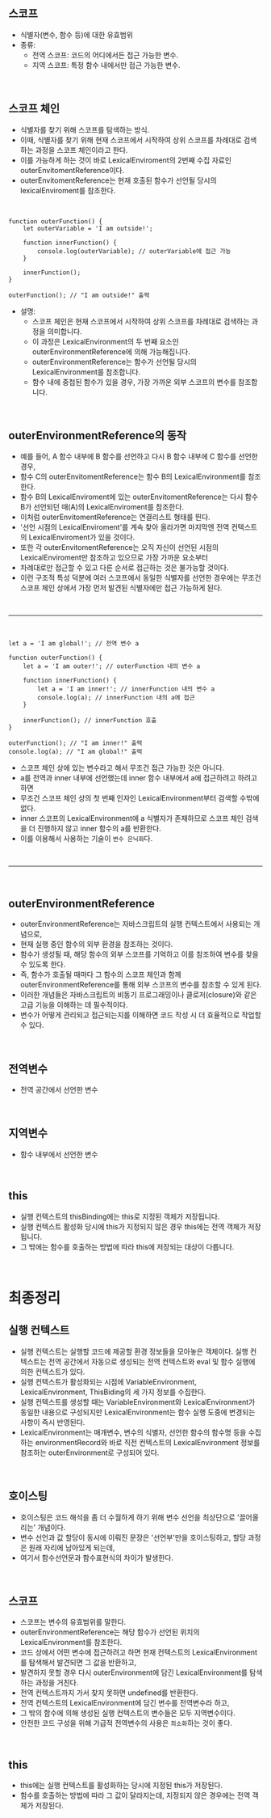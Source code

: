 ## 스코프
- 식별자(변수, 함수 등)에 대한 유효범위
- 종류:
    - 전역 스코프: 코드의 어디에서든 접근 가능한 변수.
    - 지역 스코프: 특정 함수 내에서만 접근 가능한 변수.
<br/>

## 스코프 체인
- 식별자를 찾기 위해 스코프를 탐색하는 방식.
- 이때, 식별자를 찾기 위해 현재 스코프에서 시작하여 상위 스코프를 차례대로 검색하는 과정을 스코프 체인이라고 한다.
- 이를 가능하게 하는 것이 바로 LexicalEnviroment의 2번째 수집 자료인 outerEnvitomentReference이다.
- outerEnvitomentReference는 현재 호출된 함수가 선언될 당시의 lexicalEnviroment를 참조한다.
<br/>

```
function outerFunction() {
    let outerVariable = 'I am outside!';
    
    function innerFunction() {
        console.log(outerVariable); // outerVariable에 접근 가능
    }
    
    innerFunction();
}

outerFunction(); // "I am outside!" 출력
```
- 설명:
    - 스코프 체인은 현재 스코프에서 시작하여 상위 스코프를 차례대로 검색하는 과정을 의미합니다.
    - 이 과정은 LexicalEnvironment의 두 번째 요소인 outerEnvironmentReference에 의해 가능해집니다.
    - outerEnvironmentReference는 함수가 선언될 당시의 LexicalEnvironment를 참조합니다.
    - 함수 내에 중첩된 함수가 있을 경우, 가장 가까운 외부 스코프의 변수를 참조합니다.
<br/>

## outerEnvironmentReference의 동작
- 예를 들어, A 함수 내부에 B 함수를 선언하고 다시 B 함수 내부에 C 함수를 선언한 경우,
- 함수 C의 outerEnvitomentReference는 함수 B의 LexicalEnvironment를 참조한다.
- 함수 B의 LexicalEnviroment에 있는 outerEnvitomentReference는 다시 함수 B가 선언되던 때(A)의 LexicalEnviroment를 참조한다.
- 이처럼 outerEnvitomentReference는 연결리스트 형태를 띈다.
- '선언 시점의 LexicalEnviroment'를 계속 찾아 올라가면 마지막엔 전역 컨텍스트의 LexicalEnviroment가 있을 것이다.
- 또한 각 outerEnvitomentReference는 오직 자신이 선언된 시점의 LexicalEnviroment만 참조하고 있으므로 가장 가까운 요소부터
- 차례대로만 접근할 수 있고 다른 순서로 접근하는 것은 불가능할 것이다.
- 이런 구조적 특성 덕분에 여러 스코프에서 동일한 식별자를 선언한 경우에는 무조건 스코프 체인 상에서 가장 먼저 발견된 식별자에만 접근 가능하게 된다.
<br/>

***
<br/>

```
let a = 'I am global!'; // 전역 변수 a

function outerFunction() {
    let a = 'I am outer!'; // outerFunction 내의 변수 a
    
    function innerFunction() {
        let a = 'I am inner!'; // innerFunction 내의 변수 a
        console.log(a); // innerFunction 내의 a에 접근
    }
    
    innerFunction(); // innerFunction 호출
}

outerFunction(); // "I am inner!" 출력
console.log(a); // "I am global!" 출력

```
- 스코프 체인 상에 있는 변수라고 해서 무조건 접근 가능한 것은 아니다.
- a를 전역과 inner 내부에 선언했는데 inner 함수 내부에서 a에 접근하려고 하려고 하면
- 무조건 스코프 체인 상의 첫 번째 인자인 LexicalEnvironment부터 검색할 수밖에 없다.
- inner 스코프의 LexicalEnvironment에 a 식별자가 존재하므로 스코프 체인 검색을 더 진행하지 않고 inner 함수의 a를 반환한다.
- 이를 이용해서 사용하는 기술이 `변수 은닉화`다.
<br/>

***
<br/>

## outerEnvironmentReference
- outerEnvironmentReference는 자바스크립트의 실행 컨텍스트에서 사용되는 개념으로,
- 현재 실행 중인 함수의 외부 환경을 참조하는 것이다.
- 함수가 생성될 때, 해당 함수의 외부 스코프를 기억하고 이를 참조하여 변수를 찾을 수 있도록 한다.
- 즉, 함수가 호출될 때마다 그 함수의 스코프 체인과 함께 outerEnvironmentReference를 통해 외부 스코프의 변수를 참조할 수 있게 된다.
- 이러한 개념들은 자바스크립트의 비동기 프로그래밍이나 클로저(closure)와 같은 고급 기능을 이해하는 데 필수적이다.
- 변수가 어떻게 관리되고 접근되는지를 이해하면 코드 작성 시 더 효율적으로 작업할 수 있다.
<br/>

## 전역변수
- 전역 공간에서 선언한 변수
<br/>

## 지역변수
- 함수 내부에서 선언한 변수
<br/>

## this
- 실행 컨텍스트의 thisBinding에는 this로 지정된 객체가 저장됩니다.
- 실행 컨텍스트 활성화 당시에 this가 지정되지 않은 경우 this에는 전역 객체가 저장됩니다.
- 그 밖에는 함수를 호출하는 방법에 따라 this에 저장되는 대상이 다릅니다.
<br/>

# 최종정리
## 실행 컨텍스트
- 실행 컨텍스트는 실행할 코드에 제공할 환경 정보들을 모아놓은 객체이다. 실행 컨텍스트는 전역 공간에서 자동으로 생성되는 전역 컨텍스트와 eval 및 함수 실행에 의한 컨텍스트가 있다.
- 실행 컨텍스트가 활성화되는 시점에 VariableEnvironment, LexicalEnvironment, ThisBiding의 세 가지 정보를 수집한다.
- 실행 컨텍스트를 생성할 때는 VariableEnvironment와 LexicalEnvironment가 동일한 내용으로 구성되지만 LexicalEnvironment는 함수 실행 도중에 변경되는 사항이 즉시 반영된다.
- LexicalEnvironment는 매개변수, 변수의 식별자, 선언한 함수의 함수명 등을 수집하는 environmentRecord와 바로 직전 컨텍스트의 LexicalEnvironment 정보를 참조하는 outerEnvironment로 구성되어 있다.
<br/>

## 호이스팅
- 호이스팅은 코드 해석을 좀 더 수월하게 하기 위해 변수 선언을 최상단으로 '끌어올리는' 개념이다.
- 변수 선언과 값 할당이 동시에 이뤄진 문장은 '선언부'만을 호이스팅하고, 할당 과정은 원래 자리에 남아있게 되는데,
- 여기서 함수선언문과 함수표현식의 차이가 발생한다.
<br/>

## 스코프
- 스코프는 변수의 유효범위를 말한다.
- outerEnvironmentReference는 해당 함수가 선언된 위치의 LexicalEnvironment를 참조한다.
- 코드 상에서 어떤 변수에 접근하려고 하면 현재 컨텍스트의 LexicalEnvironment를 탐색해서 발견되면 그 값을 반환하고,
- 발견하지 못할 경우 다시 outerEnvironment에 담긴 LexicalEnvironment를 탐색하는 과정을 거친다.
- 전역 컨텍스트까지 가서 찾지 못하면 undefined를 반환한다.
- 전역 컨텍스트의 LexicalEnvironment에 담긴 변수를 전역변수라 하고,
- 그 밖의 함수에 의해 생성된 실행 컨텍스트의 변수들은 모두 지역변수이다.
- 안전한 코드 구성을 위해 가급적 전역변수의 사용은 `최소화`하는 것이 좋다.
<br/>

## this 
- this에는 실행 컨텍스트를 활성화하는 당시에 지정된 this가 저장된다.
- 함수를 호출하는 방법에 따라 그 값이 달라지는데, 지정되지 않은 경우에는 전역 객체가 저장된다.
